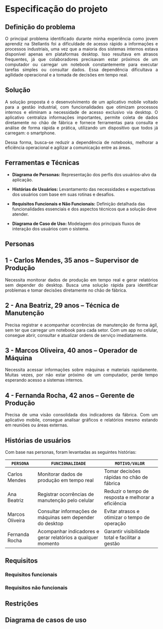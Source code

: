 # Especificação do projeto

## Definição do problema

<p align="justify">O principal problema identificado durante minha experiência como jovem aprendiz na Stellantis foi a dificuldade de acesso rápido a informações e processos industriais, uma vez que a maioria dos sistemas internos estava disponível apenas em plataformas desktop. Isso resultava em atrasos frequentes, já que colaboradores precisavam estar próximos de um computador ou carregar um notebook constantemente para executar tarefas simples ou consultar dados. Essa dependência dificultava a agilidade operacional e a tomada de decisões em tempo real.</p>

## Solução

<p align="justify">A solução proposta é o desenvolvimento de um aplicativo mobile voltado para a gestão industrial, com funcionalidades que otimizam processos internos e eliminam a necessidade de acesso exclusivo via desktop. O aplicativo centraliza informações importantes, permite coleta de dados diretamente no chão de fábrica e fornece ferramentas para consulta e análise de forma rápida e prática, utilizando um dispositivo que todos já carregam: o smartphone.
</p>

<p align="justify">Dessa forma, busca-se reduzir a dependência de notebooks, melhorar a eficiência operacional e agilizar a comunicação entre as áreas.</p>

## Ferramentas e Técnicas

- **Diagrama de Personas:** Representação dos perfis dos usuários-alvo da aplicação.

- **Histórias de Usuários:** Levantamento das necessidades e expectativas dos usuários com base em suas rotinas e desafios.

- **Requisitos Funcionais e Não Funcionais:** Definição detalhada das funcionalidades essenciais e dos aspectos técnicos que a solução deve atender.

- **Diagrama de Caso de Uso:** Modelagem dos principais fluxos de interação dos usuários com o sistema.

## Personas

## 1 - Carlos Mendes, 35 anos – Supervisor de Produção
<p align="justify">Necessita monitorar dados de produção em tempo real e gerar relatórios sem depender do desktop. Busca uma solução rápida para identificar problemas e tomar decisões diretamente no chão de fábrica.</p>

## 2 - Ana Beatriz, 29 anos – Técnica de Manutenção
<p align="justify">Precisa registrar e acompanhar ocorrências de manutenção de forma ágil, sem ter que carregar um notebook para cada setor. Com um app no celular, consegue abrir, consultar e atualizar ordens de serviço imediatamente.</p>

## 3 - Marcos Oliveira, 40 anos – Operador de Máquina
<p align="justify">Necessita acessar informações sobre máquinas e materiais rapidamente. Muitas vezes, por não estar próximo de um computador, perde tempo esperando acesso a sistemas internos.</p>

## 4 - Fernanda Rocha, 42 anos – Gerente de Produção
<p align="justify">Precisa de uma visão consolidada dos indicadores da fábrica. Com um aplicativo mobile, consegue analisar gráficos e relatórios mesmo estando em reuniões ou áreas externas.</p>

## Histórias de usuários
Com base nas personas, foram levantadas as seguintes histórias:

|`PERSONA`|  `FUNCIONALIDADE` | `MOTIVO/VALOR`                 |
|--------------------|------------------------------------|----------------------------------------|
|Carlos Mendes     | Monitorar dados de produção em tempo real    | Tomar decisões rápidas no chão de fábrica |
|Ana Beatriz         | Registrar ocorrências de manutenção pelo celular | Reduzir o tempo de resposta e melhorar a eficiência |
|Marcos Oliveira    | Consultar informações de máquinas sem depender do desktop | Evitar atrasos e otimizar o tempo de operação |
|Fernanda Rocha    | 	Acompanhar indicadores e gerar relatórios a qualquer momento | Garantir visibilidade total e facilitar a gestão |

## Requisitos

### Requisitos funcionais

### Requisitos não funcionais

## Restrições

## Diagrama de casos de uso




